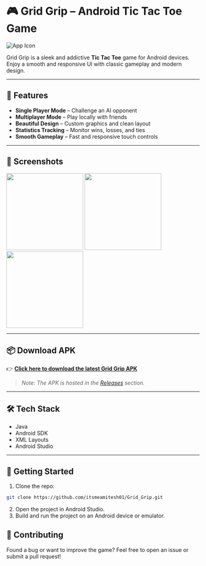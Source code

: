 # 🎮 Grid Grip – Android Tic Tac Toe Game

![App Icon](app/src/main/res/mipmap-hdpi/ic_launcher_round.webp)

Grid Grip is a sleek and addictive **Tic Tac Toe** game for Android devices. Enjoy a smooth and responsive UI with classic gameplay and modern design.

---

## 🚀 Features

- **Single Player Mode** – Challenge an AI opponent
- **Multiplayer Mode** – Play locally with friends
- **Beautiful Design** – Custom graphics and clean layout
- **Statistics Tracking** – Monitor wins, losses, and ties
- **Smooth Gameplay** – Fast and responsive touch controls

---

## 📸 Screenshots

<p float="left">
  <img src="app/src/main/res/drawable/Homepage.png" width="200"/>
  <img src="app/src/main/res/drawable/Gridbox.png" width="200"/>
  <img src="app/src/main/res/drawable/Output.png" width="200"/>
</p>

---

## 📦 Download APK

👉 [**Click here to download the latest Grid Grip APK**](https://github.com/itsmeamitesh01/Grid_Grip/releases/latest)

> _Note: The APK is hosted in the [Releases](https://github.com/itsmeamitesh01/Grid_Grip/releases) section._

---

## 🛠️ Tech Stack

- Java
- Android SDK
- XML Layouts
- Android Studio

---

## 🧪 Getting Started

1. Clone the repo:
```bash
git clone https://github.com/itsmeamitesh01/Grid_Grip.git
```
2. Open the project in Android Studio.
3. Build and run the project on an Android device or emulator.

## 🤝 Contributing

Found a bug or want to improve the game? Feel free to open an issue or submit a pull request!
